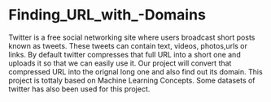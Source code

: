 # Finding_URL_with_-Domains
Twitter is a free social networking site where users
broadcast short posts known as tweets. These
tweets can contain text, videos, photos,urls or
links. By default twitter compresses that full URL
into a short one and uploads it so that we can
easily use it. Our project will convert that
compressed URL into the orignal long one and
also find out its domain. This project is tottaly
based on Machine Learning Concepts. Some
datasets of twitter has also been used for this
project.

